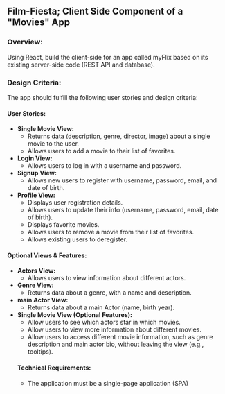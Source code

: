 <h2>Film-Fiesta; Client Side Component of a "Movies" App</h2>

<h3>Overview:</h3>
<p>Using React, build the client-side for an app called myFlix based on its existing server-side code (REST API and database).</p>

<h3>Design Criteria:</h3>
<p>The app should fulfill the following user stories and design criteria:</p>

<h4>User Stories:</h4>
<ul>
    <li><strong>Single Movie View:</strong>
        <ul>
            <li>Returns data (description, genre, director, image) about a single movie to the user.</li>
            <li>Allows users to add a movie to their list of favorites.</li>
        </ul>
    </li>
    <li><strong>Login View:</strong>
        <ul>
            <li>Allows users to log in with a username and password.</li>
        </ul>
    </li>
    <li><strong>Signup View:</strong>
        <ul>
            <li>Allows new users to register with username, password, email, and date of birth.</li>
        </ul>
    </li>
    <li><strong>Profile View:</strong>
        <ul>
            <li>Displays user registration details.</li>
            <li>Allows users to update their info (username, password, email, date of birth).</li>
            <li>Displays favorite movies.</li>
            <li>Allows users to remove a movie from their list of favorites.</li>
            <li>Allows existing users to deregister.</li>
        </ul>
    </li>
</ul>

<h4>Optional Views & Features:</h4>
<ul>
    <li><strong>Actors View:</strong>
        <ul>
            <li>Allows users to view information about different actors.</li>
        </ul>
    </li>
    <li><strong>Genre View:</strong>
        <ul>
            <li>Returns data about a genre, with a name and description.</li>
        </ul>
    </li>
    <li><strong>main Actor View:</strong>
        <ul>
            <li>Returns data about a main Actor (name, birth year).</li>
        </ul>
    </li>
    <li><strong>Single Movie View (Optional Features):</strong>
        <ul>
            <li>Allow users to see which actors star in which movies.</li>
            <li>Allow users to view more information about different movies.</li>
            <li>Allow users to access different movie information, such as genre description and main actor bio, without leaving the view (e.g., tooltips).</li>
        </ul>
    </li>

<h4>Technical Requirements:</h4>
<ul>
    <li>The application must be a single-page application (SPA)</li>
</ul>
